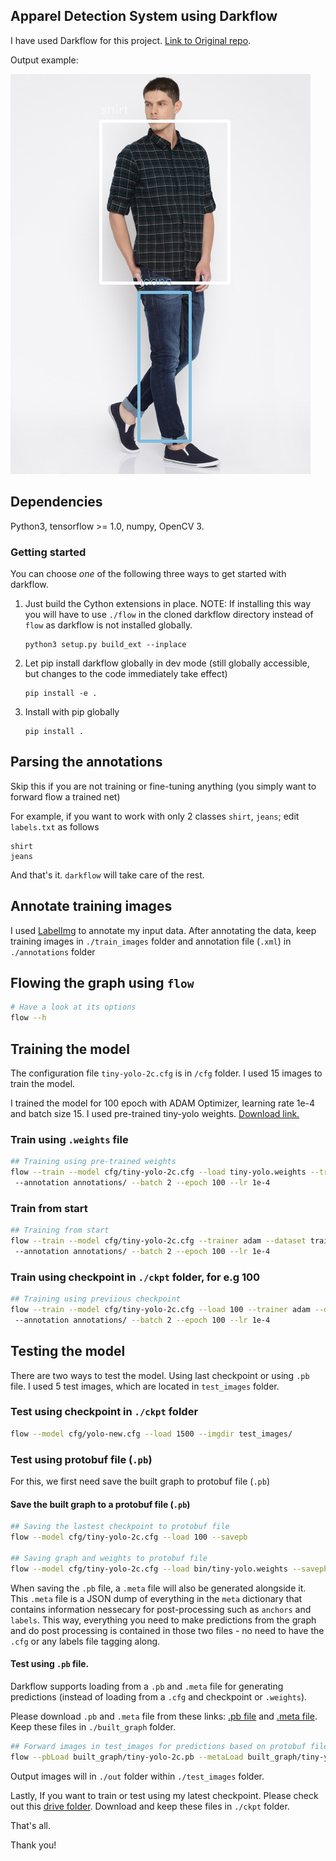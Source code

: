 ## Apparel Detection System using Darkflow 

I have used Darkflow for this project. [Link to Original repo](https://github.com/thtrieu/darkflow).

Output example:

![img](test_output/1.jpg)

## Dependencies

Python3, tensorflow >= 1.0, numpy, OpenCV 3.

### Getting started

You can choose _one_ of the following three ways to get started with darkflow.

1. Just build the Cython extensions in place. NOTE: If installing this way you will have to use `./flow` in the cloned darkflow directory instead of `flow` as darkflow is not installed globally.
    ```
    python3 setup.py build_ext --inplace
    ```

2. Let pip install darkflow globally in dev mode (still globally accessible, but changes to the code immediately take effect)
    ```
    pip install -e .
    ```

3. Install with pip globally
    ```
    pip install .
    ```

## Parsing the annotations

Skip this if you are not training or fine-tuning anything (you simply want to forward flow a trained net)

For example, if you want to work with only 2 classes `shirt`, `jeans`; edit `labels.txt` as follows

```
shirt
jeans
```

And that's it. `darkflow` will take care of the rest.

## Annotate training images

I used [LabelImg](https://github.com/tzutalin/labelImg) to annotate my input data. After annotating the data, keep training images in `./train_images` folder and annotation file (`.xml`) in `./annotations` folder

## Flowing the graph using `flow`

```bash
# Have a look at its options
flow --h
```

## Training the model

The configuration file `tiny-yolo-2c.cfg` is in `/cfg` folder. I used 15 images to train the model.

I trained the model for 100 epoch with ADAM Optimizer, learning rate 1e-4 and batch size 15. I used pre-trained tiny-yolo weights. [Download link.](https://pjreddie.com/media/files/tiny-yolo.weights)

### Train using `.weights` file

```bash
## Training using pre-trained weights
flow --train --model cfg/tiny-yolo-2c.cfg --load tiny-yolo.weights --trainer adam --dataset train_images/ 
 --annotation annotations/ --batch 2 --epoch 100 --lr 1e-4
```

### Train from start 

```bash
## Training from start
flow --train --model cfg/tiny-yolo-2c.cfg --trainer adam --dataset train_images/ 
 --annotation annotations/ --batch 2 --epoch 100 --lr 1e-4
```

### Train using checkpoint in `./ckpt` folder, for e.g 100

```bash
## Training using previious checkpoint
flow --train --model cfg/tiny-yolo-2c.cfg --load 100 --trainer adam --dataset train_images/ 
 --annotation annotations/ --batch 2 --epoch 100 --lr 1e-4
```

## Testing the model

There are two ways to test the model. Using last checkpoint or using `.pb` file. I used 5 test images, which are located in `test_images` folder. 

### Test using checkpoint in `./ckpt` folder

```bash
flow --model cfg/yolo-new.cfg --load 1500 --imgdir test_images/
```

### Test using protobuf file (`.pb`)  

For this, we first need save the built graph to protobuf file (`.pb`)

#### Save the built graph to a protobuf file (`.pb`)

```bash
## Saving the lastest checkpoint to protobuf file
flow --model cfg/tiny-yolo-2c.cfg --load 100 --savepb

## Saving graph and weights to protobuf file
flow --model cfg/tiny-yolo-2c.cfg --load bin/tiny-yolo.weights --savepb
```
When saving the `.pb` file, a `.meta` file will also be generated alongside it. This `.meta` file is a JSON dump of everything in the `meta` dictionary that contains information nessecary for post-processing such as `anchors` and `labels`. This way, everything you need to make predictions from the graph and do post processing is contained in those two files - no need to have the `.cfg` or any labels file tagging along.

#### Test using `.pb` file. 

Darkflow supports loading from a `.pb` and `.meta` file for generating predictions (instead of loading from a `.cfg` and checkpoint or `.weights`).

Please download `.pb` and `.meta` file from these links: [.pb file](https://drive.google.com/open?id=0B4VkcIqPPLbUR3RoTlRqMmZvQzQ) and [.meta file](https://drive.google.com/open?id=0B4VkcIqPPLbUcWdVQVFiaHVaM2c). Keep these files in `./built_graph` folder.

```bash
## Forward images in test_images for predictions based on protobuf file
flow --pbLoad built_graph/tiny-yolo-2c.pb --metaLoad built_graph/tiny-yolo-2c.meta --imgdir test_images/
```

Output images will in `./out` folder within `./test_images` folder.

Lastly, If you want to train or test using my latest checkpoint. Please check out this [drive folder](https://drive.google.com/open?id=0B4VkcIqPPLbUQy1JTGdXS1ZuVlE). Download and keep these files in `./ckpt` folder. 

That's all.

Thank you!